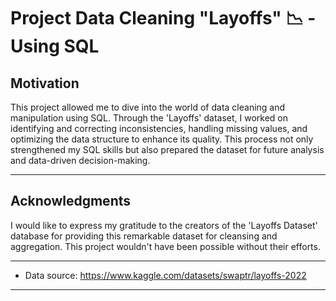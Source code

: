# Project Data Cleaning "Layoffs" 📉 - Using SQL

## Motivation
This project allowed me to dive into the world of data cleaning and manipulation using SQL. Through the 'Layoffs' dataset, I worked on identifying and correcting inconsistencies, handling missing values, and optimizing the data structure to enhance its quality. This process not only strengthened my SQL skills but also prepared the dataset for future analysis and data-driven decision-making.

--------------------------------------------------------------------------------------------------

## Acknowledgments

I would like to express my gratitude to the creators of the 'Layoffs Dataset' database for providing this remarkable dataset for cleansing and aggregation. This project wouldn't have been possible without their efforts.

--------------------------------------------------------------------------------------------------

* Data source: https://www.kaggle.com/datasets/swaptr/layoffs-2022

--------------------------------------------------------------------------------------------------



